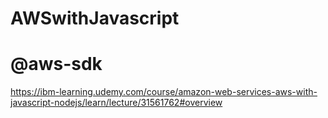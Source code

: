 # AWSwithJavascript
# @aws-sdk
https://ibm-learning.udemy.com/course/amazon-web-services-aws-with-javascript-nodejs/learn/lecture/31561762#overview
